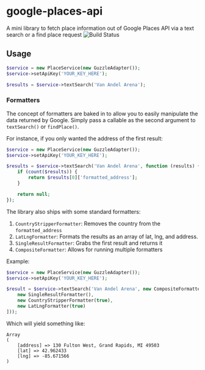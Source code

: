 # google-places-api

A mini library to fetch place information out of Google Places API via a text search or a find place request
![Build Status](https://travis-ci.org/varsitynewsnetwork/php-google-places-api.svg?branch=master)

## Usage

```php
$service = new PlaceService(new GuzzleAdapter());
$service->setApiKey('YOUR_KEY_HERE');

$results = $service->textSearch('Van Andel Arena');
```

### Formatters

The concept of formatters are baked in to allow you to easily manipulate
the data returned by Google. Simply pass a callable as the second argument
to `textSearch()` or `findPlace()`.

For instance, if you only wanted the address of the first result:

```php
$service = new PlaceService(new GuzzleAdapter());
$service->setApiKey('YOUR_KEY_HERE');

$results = $service->textSearch('Van Andel Arena', function (results) {
    if (count($results)) {
        return $results[0]['formatted_address'];
    }

    return null;
});
```

The library also ships with some standard formatters:

 1. `CountryStripperFormatter`: Removes the country from the `formatted_address`
 1. `LatLngFormatter`: Formats the results as an array of lat, lng, and address.
 1. `SingleResultFormatter`: Grabs the first result and returns it
 1. `CompositeFormatter`: Allows for running multiple formatters

Example:

```php
$service = new PlaceService(new GuzzleAdapter());
$service->setApiKey('YOUR_KEY_HERE');

$result = $service->textSearch('Van Andel Arena', new CompositeFormatter([
    new SingleResultFormatter(),
    new CountryStripperFormatter(true),
    new LatLngFormatter(true)
]));
```

Which will yield something like:

```text
Array
(
    [address] => 130 Fulton West, Grand Rapids, MI 49503
    [lat] => 42.962433
    [lng] => -85.671566
)
```
